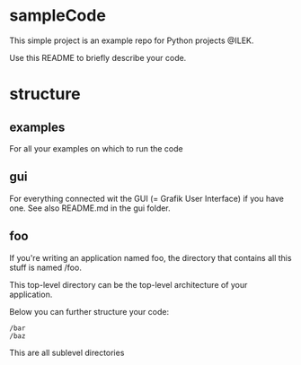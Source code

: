 # sampleCode
This simple project is an example repo for Python projects @ILEK. 

Use this README to briefly describe your code.

# structure

## examples
For all your examples on which to run the code

## gui
For everything connected wit the GUI (= Grafik User Interface) if you have one. See also README.md in the gui folder.

## foo
If you're writing an application named foo, the directory that contains all this stuff is named /foo.

This top-level directory can be the top-level architecture of your application.

Below you can further structure your code:

    /bar
    /baz

This are all sublevel directories




